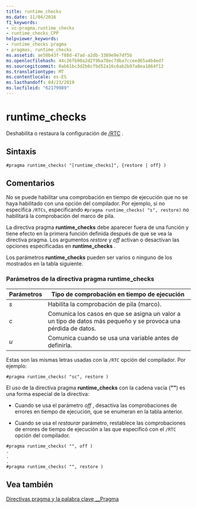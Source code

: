 ```yaml
---
title: runtime_checks
ms.date: 11/04/2016
f1_keywords:
- vc-pragma.runtime_checks
- runtime_checks_CPP
helpviewer_keywords:
- runtime_checks pragma
- pragmas, runtime_checks
ms.assetid: ae50b43f-f88d-47ad-a2db-3389e9e7df5b
ms.openlocfilehash: 44c26fb90a2d2f9ba78ec7dba7cceed65a4b4ed7
ms.sourcegitcommit: 0ab61bc3d2b6cfbd52a16c6ab2b97a8ea1864f12
ms.translationtype: MT
ms.contentlocale: es-ES
ms.lasthandoff: 04/23/2019
ms.locfileid: "62179989"
---
```

# <a name="runtimechecks"></a>runtime_checks
Deshabilita o restaura la configuración de [/RTC](../build/reference/rtc-run-time-error-checks.md) .

## <a name="syntax"></a>Sintaxis

```
#pragma runtime_checks( "[runtime_checks]", {restore | off} )
```

## <a name="remarks"></a>Comentarios

No se puede habilitar una comprobación en tiempo de ejecución que no se haya habilitado con una opción del compilador. Por ejemplo, si no especifica `/RTCs`, especificando `#pragma runtime_checks( "s", restore)` no habilitará la comprobación del marco de pila.

La directiva pragma **runtime_checks** debe aparecer fuera de una función y tiene efecto en la primera función definida después de que se vea la directiva pragma. Los argumentos *restore* y *off* activan o desactivan las opciones especificadas en **runtime_checks** .

Los parámetros **runtime_checks** pueden ser varios o ninguno de los mostrados en la tabla siguiente.

### <a name="parameters-of-the-runtimechecks-pragma"></a>Parámetros de la directiva pragma runtime_checks

|Parámetros|Tipo de comprobación en tiempo de ejecución|
|--------------------|-----------------------------|
|*s*|Habilita la comprobación de pila (marco).|
|*c*|Comunica los casos en que se asigna un valor a un tipo de datos más pequeño y se provoca una pérdida de datos.|
|*u*|Comunica cuando se usa una variable antes de definirla.|

Estas son las mismas letras usadas con la `/RTC` opción del compilador. Por ejemplo:

```
#pragma runtime_checks( "sc", restore )
```

El uso de la directiva pragma **runtime_checks** con la cadena vacía (**""**) es una forma especial de la directiva:

- Cuando se usa el parámetro *off* , desactiva las comprobaciones de errores en tiempo de ejecución, que se enumeran en la tabla anterior.

- Cuando se usa el *restaurar* parámetro, restablece las comprobaciones de errores de tiempo de ejecución a las que especificó con el `/RTC` opción del compilador.

```
#pragma runtime_checks( "", off )
.
.
.
#pragma runtime_checks( "", restore )
```

## <a name="see-also"></a>Vea también

[Directivas pragma y la palabra clave __Pragma](../preprocessor/pragma-directives-and-the-pragma-keyword.md)